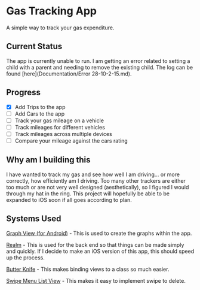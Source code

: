 Gas Tracking App============A simple way to track your gas expenditure.## Current StatusThe app is currently unable to run. I am getting an error related to setting a child with a parent and needing to remove the existing child. The log can be found [here](Documentation/Error 28-10-2-15.md).## Progress - [X] Add Trips to the app
 - [ ] Add Cars to the app - [ ] Track your gas mileage on a vehicle - [ ] Track mileages for different vehicles - [ ] Track mileages across multiple devices - [ ] Compare your mileage against the cars rating## Why am I building thisI have wanted to track my gas and see how well I am driving... or more correctly, how efficiently am I driving. Too many other trackers are either too much or are not very well designed (aesthetically), so I figured I would through my hat in the ring. This project will hopefully be able to be expanded to iOS soon if all goes according to plan.## Systems Used[Graph View (for Android)](http://www.android-graphview.org/) - This is used to create the graphs within the app.[Realm](http://realm.io/) - This is used for the back end so that things can be made simply and quickly. If I decide to make an iOS version of this app, this should speed up the process.[Butter Knife](http://jakewharton.github.io/butterknife/) - This makes binding views to a class so much easier.[Swipe Menu List View](https://github.com/baoyongzhang/SwipeMenuListView) - This makes it easy to implement swipe to delete.